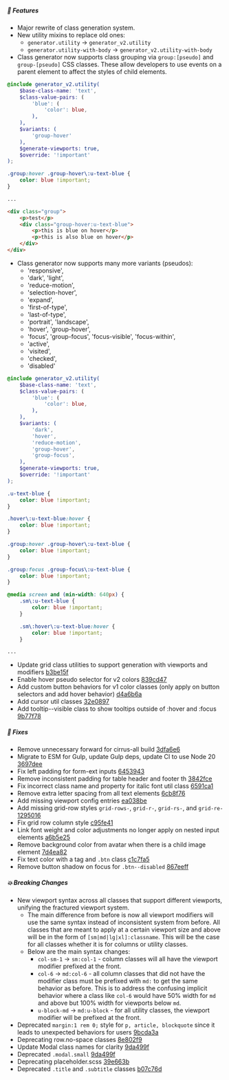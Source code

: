 ##### 🎉 Features

- Major rewrite of class generation system.
- New utility mixins to replace old ones:
    - `generator.utility` -> `generator_v2.utility`
    - `generator.utility-with-body` -> `generator_v2.utility-with-body`
- Class generator now supports class grouping via `group:[pseudo]` and `group-[pseudo]` CSS classes. These allow developers to use events on a parent element to affect the styles of child elements.

```scss
@include generator_v2.utility(
    $base-class-name: 'text',
    $class-value-pairs: (
        'blue': (
            'color': blue,
        ),
    ),
    $variants: (
        'group-hover'
    ),
    $generate-viewports: true,
    $override: '!important'
);
```

```css
.group:hover .group-hover\:u-text-blue {
    color: blue !important;
}

...
```

```html
<div class="group">
    <p>test</p>
    <div class="group-hover:u-text-blue">
        <p>this is blue on hover</p>
        <p>this is also blue on hover</p>
    </div>
</div>
```

- Class generator now supports many more variants (pseudos):
  - 'responsive',
  - 'dark', 'light',
  - 'reduce-motion',
  - 'selection-hover',
  - 'expand',
  - 'first-of-type',
  - 'last-of-type',
  - 'portrait', 'landscape',
  - 'hover', 'group-hover',
  - 'focus', 'group-focus', 'focus-visible', 'focus-within',
  - 'active',
  - 'visited',
  - 'checked',
  - 'disabled'

```scss
@include generator_v2.utility(
    $base-class-name: 'text',
    $class-value-pairs: (
        'blue': (
            'color': blue,
        ),
    ),
    $variants: (
        'dark',
        'hover',
        'reduce-motion',
        'group-hover',
        'group-focus',
    ),
    $generate-viewports: true,
    $override: '!important'
);
```

```css
.u-text-blue {
    color: blue !important;
}

.hover\:u-text-blue:hover {
    color: blue !important;
}

.group:hover .group-hover\:u-text-blue {
    color: blue !important;
}

.group:focus .group-focus\:u-text-blue {
    color: blue !important;
}

@media screen and (min-width: 640px) {
    .sm\:u-text-blue {
        color: blue !important;
    }

    .sm\:hover\:u-text-blue:hover {
        color: blue !important;
    }

...
```

- Update grid class utilities to support generation with viewports and modifiers [b3be15f](https://github.com/Spiderpig86/Cirrus/commit/b3be15f8cc05311176c167f1047676d0c426b5be)
- Enable hover pseudo selector for v2 colors [839cd47](https://github.com/Spiderpig86/Cirrus/commit/839cd47baec8c76567dc0136c60c3a7081231738#diff-2be740eb6ef25e141bd74e2ce850db08d2a30ba64f5e58ad333f1b7f2a2c4f87)
- Add custom button behaviors for v1 color classes (only apply on button selectors and add hover behavior) [d4a6b6a](https://github.com/Spiderpig86/Cirrus/commit/d4a6b6a73444b04c25f08a2055fd32fda7d04a83)
- Add cursor util classes [32e0897](https://github.com/Spiderpig86/Cirrus/commit/32e08971cd9e85bc54d070ec46f6a6e36945c95e)
- Add tooltip--visible class to show tooltips outside of :hover and :focus [9b77f78](https://github.com/Spiderpig86/Cirrus/commit/9b77f7844c6d60bc433f99ca8a02f54ecaf27868)

##### 🐛 Fixes

- Remove unnecessary forward for cirrus-all build [3dfa6e6](https://github.com/Spiderpig86/Cirrus/commit/3dfa6e64904b2c1502c244e1975929a3cce25be7)
- Migrate to ESM for Gulp, update Gulp deps, update CI to use Node 20 [3697dee](https://github.com/Spiderpig86/Cirrus/commit/3697dee9736db599239529947a6f4ae317d6007a)
- Fix left padding for form-ext inputs [6453943](https://github.com/Spiderpig86/Cirrus/commit/645394359a5e8601f9176d0052845e1a1f36c58f#diff-65d54f869ab57e4907682b0ca168f65b93bc614bab3d64e7726cc9105993c446)
- Remove inconsistent padding for table header and footer th [3842fce](https://github.com/Spiderpig86/Cirrus/commit/3842fcef09d456769f0df65bd98b0f8c8ad48396#diff-41fccbff8bfc8e273de5f1f31df3c00b9e47d155e014bec5e901f6a84d24f944)
- Fix incorrect class name and property for italic font util class [6591ca1](https://github.com/Spiderpig86/Cirrus/commit/6591ca1ce109dcc85798327d163b7e98396aabc4#diff-d3a01f0b6c089e08ab968240addc2bec463b547d14f253fb55c72a59d56674edR720)
- Remove extra letter spacing from all text elements [6cb8f76](https://github.com/Spiderpig86/Cirrus/commit/6cb8f768ef3d34e9eca9574f8f07287da836dc64)
- Add missing viewport config entries [ea038be](https://github.com/Spiderpig86/Cirrus/commit/ea038befb811081b804e0656823ac006067e99c3)
- Add missing grid-row styles `grid-rows-`, `grid-r-`, `grid-rs-`, and `grid-re-` [1295016](https://github.com/Spiderpig86/Cirrus/commit/12950165240b1d53cc4a3e803155759cde1de50f#diff-bcee8f5354ad9844acbf1140b90dbdb15e5793f65ec20bdc6c5d737687fb6346)
- Fix grid row column style [c95fe41](https://github.com/Spiderpig86/Cirrus/commit/c95fe41cade7d0b6a5cb4ce41cd6d23c941f39cf#diff-bcee8f5354ad9844acbf1140b90dbdb15e5793f65ec20bdc6c5d737687fb6346)
- Link font weight and color adjustments no longer apply on nested input elements [a6b5e25](https://github.com/Spiderpig86/Cirrus/commit/a6b5e256210d24fc014bad504ddbb85b18959c6a#diff-f6186573c0b149acb95d8b889d6da98865c652fbc2da9fadc20a5edd0c557a6d)
- Remove background color from avatar when there is a child image element [7d4ea82](https://github.com/Spiderpig86/Cirrus/commit/7d4ea82fe6b5d30862d98e48dab4130ff18f4d46)
- Fix text color with a tag and `.btn` class [c1c7fa5](https://github.com/Spiderpig86/Cirrus/commit/c1c7fa560c7af168ef31d770b3aaeb04936c5a4a)
- Remove button shadow on focus for `.btn--disabled` [867eeff](https://github.com/Spiderpig86/Cirrus/commit/867eefff491e0ae4b45173c028ffae676adb840c)

##### 💥 Breaking Changes

- New viewport syntax across all classes that support different viewports, unifying the fractured viewport system. 
    - The main difference from before is now all viewport modifiers will use the same syntax instead of inconsistent system from before. All classes that are meant to apply at a certain viewport size and above will be in the form of `[sm|md|lg|xl]:classname`. This will be the case for all classes whether it is for columns or utility classes.
    - Below are the main syntax changes:
        - `col-sm-1` -> `sm:col-1` - column classes will all have the viewport modifier prefixed at the front.
        - `col-6` -> `md:col-6` - all column classes that did not have the modifier class must be prefixed with `md:` to get the same behavior as before. This is to address the confusing implicit behavior where a class like `col-6` would have 50% width for `md` and above but 100% width for viewports below `md`.
        - `u-block-md` -> `md:u-block` - for all utility classes, the viewport modifier will be prefixed at the front.
- Deprecated `margin:1 rem 0;` style for `p, article, blockquote` since it leads to unexpected behaviors for users [9bcda3a](https://github.com/Spiderpig86/Cirrus/commit/9bcda3a4f1351aa4f4fe9736c473768e62fabc31)
- Deprecating row.no-space classes [8e802f9](https://github.com/Spiderpig86/Cirrus/commit/8e802f923df81d2e611c670f13fa175a1bf4c79f#diff-28c9e4afc4df9ed98a503dd39511da564502d2be96a5e8cd8f80b2ba096edf1e)
- Update Modal class names for clarity [9da499f](https://github.com/Spiderpig86/Cirrus/commit/9da499f60e3f3f818cf8ccba628fb89dbcb85727)
- Deprecated `.modal.small` [9da499f](https://github.com/Spiderpig86/Cirrus/commit/9da499f60e3f3f818cf8ccba628fb89dbcb85727)
- Deprecating placeholder.scss [39e663b](https://github.com/Spiderpig86/Cirrus/commit/39e663bdc24923073145232e61c7aed7d9c21a5d)
- Deprecated `.title` and `.subtitle` classes [b07c76d](https://github.com/Spiderpig86/Cirrus/commit/b07c76df0a56520c625c64ddac253838f8665133)
